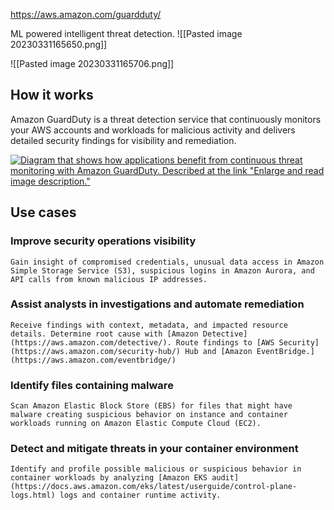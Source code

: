 https://aws.amazon.com/guardduty/

ML powered intelligent threat detection. 
![[Pasted image 20230331165650.png]]

![[Pasted image 20230331165706.png]]

## How it works

Amazon GuardDuty is a threat detection service that continuously monitors your AWS accounts and workloads for malicious activity and delivers detailed security findings for visibility and remediation.

[![Diagram that shows how applications benefit from continuous threat monitoring with Amazon GuardDuty. Described at the link &quot;Enlarge and read image description.&quot;](https://d1.awsstatic.com/asses-2023/product-rds.5a9aba06b0a59417010ca652cec78591850548be.png "Amazon GuardDuty - How it Works")](https://aws.amazon.com/guardduty/#)
## Use cases

### Improve security operations visibility

	Gain insight of compromised credentials, unusual data access in Amazon Simple Storage Service (S3), suspicious logins in Amazon Aurora, and API calls from known malicious IP addresses.  

### Assist analysts in investigations and automate remediation

	Receive findings with context, metadata, and impacted resource details. Determine root cause with [Amazon Detective](https://aws.amazon.com/detective/). Route findings to [AWS Security](https://aws.amazon.com/security-hub/) Hub and [Amazon EventBridge.](https://aws.amazon.com/eventbridge/)  

### Identify files containing malware

	Scan Amazon Elastic Block Store (EBS) for files that might have malware creating suspicious behavior on instance and container workloads running on Amazon Elastic Compute Cloud (EC2).  

### Detect and mitigate threats in your container environment

	Identify and profile possible malicious or suspicious behavior in container workloads by analyzing [Amazon EKS audit](https://docs.aws.amazon.com/eks/latest/userguide/control-plane-logs.html) logs and container runtime activity.